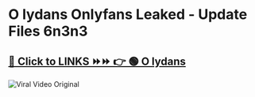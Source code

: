 
 # O lydans Onlyfans Leaked - Update Files 6n3n3

## <h2><a href="https://clipsfans.com/O_lydans&ref=git">🔗 Click to LINKS ⏩⏩ 👉 🟢 O lydans </a></h2>

<a href="https://clipsfans.com/O_lydans&ref=git" rel="nofollow" data-target="animated-image.originalLink"><img src="https://i.ibb.co.com/xMMVF88/686577567.gif" alt="Viral Video Original" style="max-width: 100%; display: inline-block;" data-target="animated-image.originalImage"></a>

